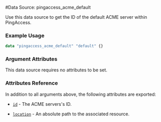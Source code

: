 #Data Source: pingaccess_acme_default

Use this data source to get the ID of the default ACME server within PingAccess.

### Example Usage
```terraform
data "pingaccess_acme_default" "default" {}
```
### Argument Attributes
This data source requires no attributes to be set.

### Attributes Reference

In addition to all arguments above, the following attributes are exported:

- [`id`](#id) - The ACME servers's ID.

- [`location`](#location) - An absolute path to the associated resource.
